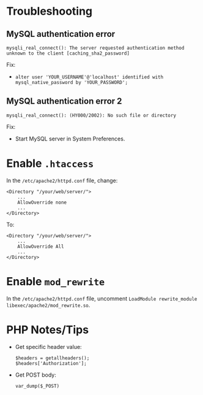 # Troubleshooting
## MySQL authentication error
`mysqli_real_connect(): The server requested authentication method unknown to the client [caching_sha2_password]`

Fix:
- `alter user 'YOUR_USERNAME'@'localhost' identified with mysql_native_password by 'YOUR_PASSWORD';`

## MySQL authentication error 2
`mysqli_real_connect(): (HY000/2002): No such file or directory`

Fix:
- Start MySQL server in System Preferences.

# Enable `.htaccess`
In the `/etc/apache2/httpd.conf` file, change:
```
<Directory "/your/web/server/">
    ...
    AllowOverride none
    ...
</Directory>
```

To:
```
<Directory "/your/web/server/">
    ...
    AllowOverride All
    ...
</Directory>
```

# Enable `mod_rewrite`
In the `/etc/apache2/httpd.conf` file, uncomment `LoadModule rewrite_module libexec/apache2/mod_rewrite.so`.

# PHP Notes/Tips
- Get specific header value:
  ```
  $headers = getallheaders();
  $headers['Authorization'];
  ```
- Get POST body:
  ```
  var_dump($_POST)
  ```